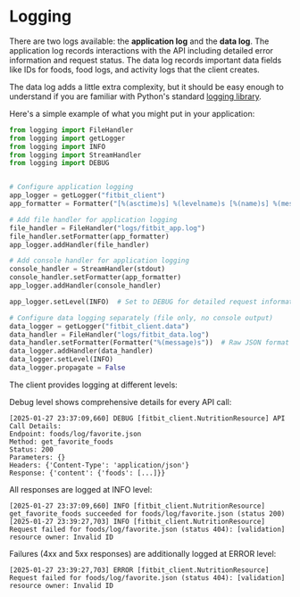 # Logging

There are two logs available: the **application log** and the **data log**. The
application log records interactions with the API including detailed error
information and request status. The data log records important data fields like
IDs for foods, food logs, and activity logs that the client creates.

The data log adds a little extra complexity, but it should be easy enough to
understand if you are familiar with Python's standard
[logging library](https://docs.python.org/3/library/logging.html#).

Here's a simple example of what you might put in your application:

```python
from logging import FileHandler
from logging import getLogger
from logging import INFO
from logging import StreamHandler
from logging import DEBUG


# Configure application logging
app_logger = getLogger("fitbit_client")
app_formatter = Formatter("[%(asctime)s] %(levelname)s [%(name)s] %(message)s")

# Add file handler for application logging
file_handler = FileHandler("logs/fitbit_app.log")
file_handler.setFormatter(app_formatter)
app_logger.addHandler(file_handler)

# Add console handler for application logging
console_handler = StreamHandler(stdout)
console_handler.setFormatter(app_formatter)
app_logger.addHandler(console_handler)

app_logger.setLevel(INFO)  # Set to DEBUG for detailed request information

# Configure data logging separately (file only, no console output)
data_logger = getLogger("fitbit_client.data") 
data_handler = FileHandler("logs/fitbit_data.log")
data_handler.setFormatter(Formatter("%(message)s"))  # Raw JSON format
data_logger.addHandler(data_handler)
data_logger.setLevel(INFO)
data_logger.propagate = False
```

The client provides logging at different levels:

Debug level shows comprehensive details for every API call:

```
[2025-01-27 23:37:09,660] DEBUG [fitbit_client.NutritionResource] API Call Details:
Endpoint: foods/log/favorite.json
Method: get_favorite_foods
Status: 200
Parameters: {}
Headers: {'Content-Type': 'application/json'}
Response: {'content': {'foods': [...]}}
```

All responses are logged at INFO level:

```
[2025-01-27 23:37:09,660] INFO [fitbit_client.NutritionResource] get_favorite_foods succeeded for foods/log/favorite.json (status 200)
[2025-01-27 23:39:27,703] INFO [fitbit_client.NutritionResource] Request failed for foods/log/favorite.json (status 404): [validation] resource owner: Invalid ID
```

Failures (4xx and 5xx responses) are additionally logged at ERROR level:

```
[2025-01-27 23:39:27,703] ERROR [fitbit_client.NutritionResource] Request failed for foods/log/favorite.json (status 404): [validation] resource owner: Invalid ID
```
